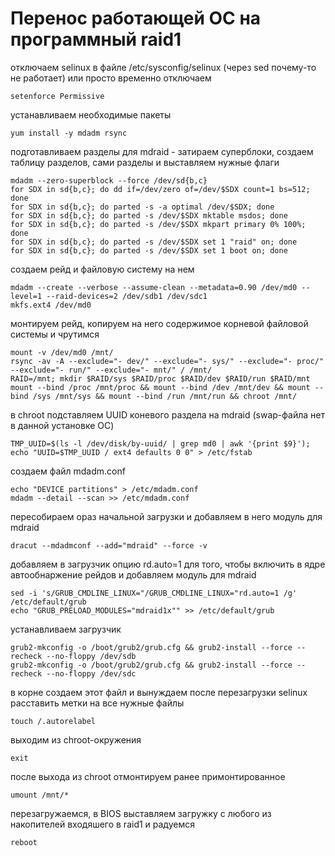 # Перенос работающей ОС на программный raid1

отключаем selinux в файле /etc/sysconfig/selinux (через sed почему-то не работает) или просто временно отключаем

    setenforce Permissive

устанавливаем необходимые пакеты

    yum install -y mdadm rsync

подготавливаем разделы для mdraid - затираем суперблоки, создаем таблицу разделов, сами разделы и выставляем нужные флаги
    
    mdadm --zero-superblock --force /dev/sd{b,c}
    for SDX in sd{b,c}; do dd if=/dev/zero of=/dev/$SDX count=1 bs=512; done
    for SDX in sd{b,c}; do parted -s -a optimal /dev/$SDX; done
    for SDX in sd{b,c}; do parted -s /dev/$SDX mktable msdos; done
    for SDX in sd{b,c}; do parted -s /dev/$SDX mkpart primary 0% 100%; done
    for SDX in sd{b,c}; do parted -s /dev/$SDX set 1 "raid" on; done
    for SDX in sd{b,c}; do parted -s /dev/$SDX set 1 boot on; done

создаем рейд и файловую систему на нем

    mdadm --create --verbose --assume-clean --metadata=0.90 /dev/md0 --level=1 --raid-devices=2 /dev/sdb1 /dev/sdc1
    mkfs.ext4 /dev/md0

монтируем рейд, копируем на него содержимое корневой файловой системы и чрутимся

    mount -v /dev/md0 /mnt/
    rsync -av -A --exclude="- dev/" --exclude="- sys/" --exclude="- proc/" --exclude="- run/" --exclude="- mnt/" / /mnt/
    RAID=/mnt; mkdir $RAID/sys $RAID/proc $RAID/dev $RAID/run $RAID/mnt
    mount --bind /proc /mnt/proc && mount --bind /dev /mnt/dev && mount --bind /sys /mnt/sys && mount --bind /run /mnt/run && chroot /mnt/


в chroot подставляем UUID коневого раздела на mdraid (swap-файла нет в данной установке ОС)

    TMP_UUID=$(ls -l /dev/disk/by-uuid/ | grep md0 | awk '{print $9}'); echo "UUID=$TMP_UUID / ext4 defaults 0 0" > /etc/fstab

создаем файл mdadm.conf

    echo "DEVICE partitions" > /etc/mdadm.conf
    mdadm --detail --scan >> /etc/mdadm.conf

пересобираем ораз начальной загрузки и добавляем в него модуль для mdraid

    dracut --mdadmconf --add="mdraid" --force -v

добавляем в загрузчик опцию rd.auto=1 для того, чтобы включить в ядре автообнаржение рейдов и добавляем модуль для mdraid

    sed -i 's/GRUB_CMDLINE_LINUX="/GRUB_CMDLINE_LINUX="rd.auto=1 /g' /etc/default/grub
    echo "GRUB_PRELOAD_MODULES="mdraid1x"" >> /etc/default/grub

устанавливаем загрузчик

    grub2-mkconfig -o /boot/grub2/grub.cfg && grub2-install --force --recheck --no-floppy /dev/sdb
    grub2-mkconfig -o /boot/grub2/grub.cfg && grub2-install --force --recheck --no-floppy /dev/sdc

в корне создаем этот файл и вынуждаем после перезагрузки selinux расставить метки на все нужные файлы

    touch /.autorelabel

выходим из chroot-окружения
    
    exit

после выхода из chroot отмонтируем ранее примонтированное
    
    umount /mnt/*

перезагружаемся, в BIOS выставляем загружку с любого из накопителей входяшего в raid1 и радуемся
    
    reboot
